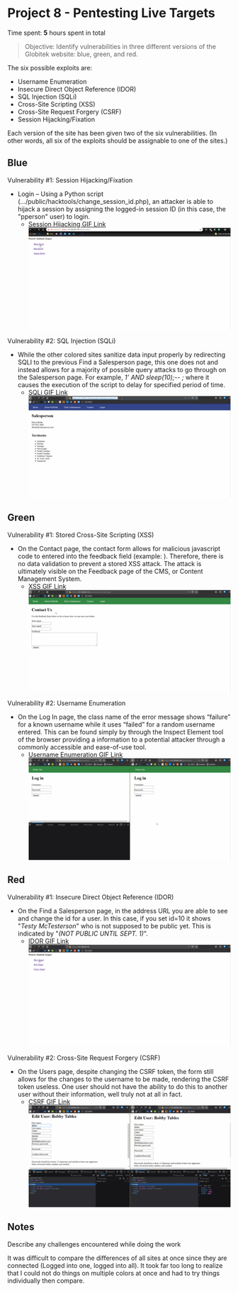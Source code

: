 # Project 8 - Pentesting Live Targets

Time spent: **5** hours spent in total

> Objective: Identify vulnerabilities in three different versions of the Globitek website: blue, green, and red.

The six possible exploits are:
* Username Enumeration
* Insecure Direct Object Reference (IDOR)
* SQL Injection (SQLi)
* Cross-Site Scripting (XSS)
* Cross-Site Request Forgery (CSRF)
* Session Hijacking/Fixation

Each version of the site has been given two of the six vulnerabilities. (In other words, all six of the exploits should be assignable to one of the sites.)

## Blue

Vulnerability #1: Session Hijacking/Fixation
* Login – Using a Python script (.../public/hacktools/change_session_id.php), an attacker is able to hijack a session by assigning the logged-in session ID (in this case, the "pperson" user) to login.
  - [Session Hijacking GIF Link](https://github.com/HaTeMaiL/CodePath_Authentic8/blob/master/LivePenTest/imgs/SH.gif)
![Session Hijacking](https://github.com/HaTeMaiL/CodePath_Authentic8/blob/master/LivePenTest/imgs/SH.gif)

Vulnerability #2: SQL Injection (SQLi)
* While the other colored sites sanitize data input properly by redirecting SQLI to the previous Find a Salesperson page, this one does not and instead allows for a majority of possible query attacks to go through on the Salesperson page. For example, *1’ AND sleep(10);-- ;* where it causes the execution of the script to delay for specified period of time.
  - [SQLi GIF Link](https://github.com/HaTeMaiL/CodePath_Authentic8/blob/master/LivePenTest/imgs/SQLI.gif)
![SQLi](https://github.com/HaTeMaiL/CodePath_Authentic8/blob/master/LivePenTest/imgs/SQLI.gif)


## Green

Vulnerability #1: Stored Cross-Site Scripting (XSS)
* On the Contact page, the contact form allows for malicious javascript code to entered into the feedback field (example: <script>alert('Authentic8 found the XSS!');</script>). Therefore, there is no data validation to prevent a stored XSS attack. The attack is ultimately visible on the Feedback page of the CMS, or Content Management System. 
  - [XSS GIF Link](https://github.com/HaTeMaiL/CodePath_Authentic8/blob/master/LivePenTest/imgs/XSS.gif)
![XSS](https://github.com/HaTeMaiL/CodePath_Authentic8/blob/master/LivePenTest/imgs/XSS.gif)

Vulnerability #2: Username Enumeration
* On the Log In page, the class name of the error message shows “failure” for a known username while it uses “failed” for a random username entered. This can be found simply by through the Inspect Element tool of the browser providing a information to a potential attacker through a commonly accessible and ease-of-use tool.
  - [Username Enumeration GIF Link](https://github.com/HaTeMaiL/CodePath_Authentic8/blob/master/LivePenTest/imgs/UE.gif)
![Username Enumeration](https://github.com/HaTeMaiL/CodePath_Authentic8/blob/master/LivePenTest/imgs/UE.gif)


## Red

Vulnerability #1: Insecure Direct Object Reference (IDOR)
* On the Find a Salesperson page, in the address URL you are able to see and change the id for a user. In this case, if you set id=10 it shows "*Testy McTesterson*" who is not supposed to be public yet. This is indicated by "*(NOT PUBLIC UNTIL SEPT. 1)*".
  - [IDOR GIF Link](https://github.com/HaTeMaiL/CodePath_Authentic8/blob/master/LivePenTest/imgs/IDOR.gif)
![IDOR](https://github.com/HaTeMaiL/CodePath_Authentic8/blob/master/LivePenTest/imgs/IDOR.gif)

Vulnerability #2: Cross-Site Request Forgery (CSRF)
* On the Users page, despite changing the CSRF token, the form still allows for the changes to the username to be made, rendering the CSRF token useless. One user should not have the ability to do this to another user without their information, well truly not at all in fact.
  - [CSRF GIF Link](https://github.com/HaTeMaiL/CodePath_Authentic8/blob/master/LivePenTest/imgs/CSRF.gif)
![CSRF](https://github.com/HaTeMaiL/CodePath_Authentic8/blob/master/LivePenTest/imgs/CSRF.gif)


## Notes

Describe any challenges encountered while doing the work

It was difficult to compare the differences of all sites at once since they are connected (Logged into one, logged into all). It took far too long to realize that I could not do things on multiple colors at once and had to try things individually then compare.
